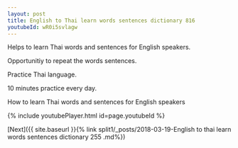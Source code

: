 ```yaml
---
layout: post
title: English to Thai learn words sentences dictionary 816 
youtubeId: wR0i5svlagw
---
```

 
 
Helps to learn Thai words and sentences for English speakers.

Opportunitiy to repeat the words sentences. 

Practice Thai language. 
 
10 minutes practice every day. 
 
How to learn Thai words and sentences for English speakers 
 
{% include youtubePlayer.html id=page.youtubeId %}
 
 
[Next]({{ site.baseurl }}{% link  split1/_posts/2018-03-19-English to thai learn words sentences dictionary 255 .md%})
 
